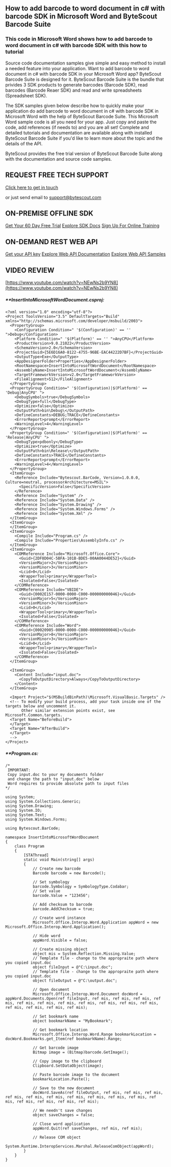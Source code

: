 ## How to add barcode to word document in c# with barcode SDK in Microsoft Word and ByteScout Barcode Suite

### This code in Microsoft Word shows how to add barcode to word document in c# with barcode SDK with this how to tutorial

Source code documentation samples give simple and easy method to install a needed feature into your application. Want to add barcode to word document in c# with barcode SDK in your Microsoft Word app? ByteScout Barcode Suite is designed for it. ByteScout Barcode Suite is the bundle that privides 3  SDK products to generate barcodes (Barcode SDK), read barcodes (Barcode Reaer SDK) and read and write spreadsheets (Spreadsheet SDK).

The SDK samples given below describe how to quickly make your application do add barcode to word document in c# with barcode SDK in Microsoft Word with the help of ByteScout Barcode Suite. This Microsoft Word sample code is all you need for your app. Just copy and paste the code, add references (if needs to) and you are all set! Complete and detailed tutorials and documentation are available along with installed ByteScout Barcode Suite if you'd like to learn more about the topic and the details of the API.

ByteScout provides the free trial version of ByteScout Barcode Suite along with the documentation and source code samples.

## REQUEST FREE TECH SUPPORT

[Click here to get in touch](https://bytescout.zendesk.com/hc/en-us/requests/new?subject=ByteScout%20Barcode%20Suite%20Question)

or just send email to [support@bytescout.com](mailto:support@bytescout.com?subject=ByteScout%20Barcode%20Suite%20Question) 

## ON-PREMISE OFFLINE SDK 

[Get Your 60 Day Free Trial](https://bytescout.com/download/web-installer?utm_source=github-readme)
[Explore SDK Docs](https://bytescout.com/documentation/index.html?utm_source=github-readme)
[Sign Up For Online Training](https://academy.bytescout.com/)


## ON-DEMAND REST WEB API

[Get your API key](https://pdf.co/documentation/api?utm_source=github-readme)
[Explore Web API Documentation](https://pdf.co/documentation/api?utm_source=github-readme)
[Explore Web API Samples](https://github.com/bytescout/ByteScout-SDK-SourceCode/tree/master/PDF.co%20Web%20API)

## VIDEO REVIEW

[https://www.youtube.com/watch?v=NEwNs2b9YN8](https://www.youtube.com/watch?v=NEwNs2b9YN8)




<!-- code block begin -->

##### ****InsertIntoMicrosoftWordDocument.csproj:**
    
```
<?xml version="1.0" encoding="utf-8"?>
<Project ToolsVersion="3.5" DefaultTargets="Build" xmlns="http://schemas.microsoft.com/developer/msbuild/2003">
  <PropertyGroup>
    <Configuration Condition=" '$(Configuration)' == '' ">Debug</Configuration>
    <Platform Condition=" '$(Platform)' == '' ">AnyCPU</Platform>
    <ProductVersion>9.0.21022</ProductVersion>
    <SchemaVersion>2.0</SchemaVersion>
    <ProjectGuid>{5E6D16A0-8122-4755-96BE-EAC44222D7BF}</ProjectGuid>
    <OutputType>Exe</OutputType>
    <AppDesignerFolder>Properties</AppDesignerFolder>
    <RootNamespace>InsertIntoMicrosoftWordDocument</RootNamespace>
    <AssemblyName>InsertIntoMicrosoftWordDocument</AssemblyName>
    <TargetFrameworkVersion>v2.0</TargetFrameworkVersion>
    <FileAlignment>512</FileAlignment>
  </PropertyGroup>
  <PropertyGroup Condition=" '$(Configuration)|$(Platform)' == 'Debug|AnyCPU' ">
    <DebugSymbols>true</DebugSymbols>
    <DebugType>full</DebugType>
    <Optimize>false</Optimize>
    <OutputPath>bin\Debug\</OutputPath>
    <DefineConstants>DEBUG;TRACE</DefineConstants>
    <ErrorReport>prompt</ErrorReport>
    <WarningLevel>4</WarningLevel>
  </PropertyGroup>
  <PropertyGroup Condition=" '$(Configuration)|$(Platform)' == 'Release|AnyCPU' ">
    <DebugType>pdbonly</DebugType>
    <Optimize>true</Optimize>
    <OutputPath>bin\Release\</OutputPath>
    <DefineConstants>TRACE</DefineConstants>
    <ErrorReport>prompt</ErrorReport>
    <WarningLevel>4</WarningLevel>
  </PropertyGroup>
  <ItemGroup>
    <Reference Include="Bytescout.BarCode, Version=1.0.0.0, Culture=neutral, processorArchitecture=MSIL">
      <SpecificVersion>False</SpecificVersion>
    </Reference>
    <Reference Include="System" />
    <Reference Include="System.Data" />
    <Reference Include="System.Drawing" />
    <Reference Include="System.Windows.Forms" />
    <Reference Include="System.Xml" />
  </ItemGroup>
  <ItemGroup>
  </ItemGroup>
  <ItemGroup>
    <Compile Include="Program.cs" />
    <Compile Include="Properties\AssemblyInfo.cs" />
  </ItemGroup>
  <ItemGroup>
    <COMReference Include="Microsoft.Office.Core">
      <Guid>{2DF8D04C-5BFA-101B-BDE5-00AA0044DE52}</Guid>
      <VersionMajor>2</VersionMajor>
      <VersionMinor>3</VersionMinor>
      <Lcid>0</Lcid>
      <WrapperTool>primary</WrapperTool>
      <Isolated>False</Isolated>
    </COMReference>
    <COMReference Include="VBIDE">
      <Guid>{0002E157-0000-0000-C000-000000000046}</Guid>
      <VersionMajor>5</VersionMajor>
      <VersionMinor>3</VersionMinor>
      <Lcid>0</Lcid>
      <WrapperTool>primary</WrapperTool>
      <Isolated>False</Isolated>
    </COMReference>
    <COMReference Include="Word">
      <Guid>{00020905-0000-0000-C000-000000000046}</Guid>
      <VersionMajor>8</VersionMajor>
      <VersionMinor>3</VersionMinor>
      <Lcid>0</Lcid>
      <WrapperTool>primary</WrapperTool>
      <Isolated>False</Isolated>
    </COMReference>
  </ItemGroup>

  <ItemGroup>
    <Content Include="input.doc">
      <CopyToOutputDirectory>Always</CopyToOutputDirectory>
    </Content>
  </ItemGroup>

  <Import Project="$(MSBuildBinPath)\Microsoft.VisualBasic.Targets" />
  <!-- To modify your build process, add your task inside one of the targets below and uncomment it. 
       Other similar extension points exist, see Microsoft.Common.targets.
  <Target Name="BeforeBuild">
  </Target>
  <Target Name="AfterBuild">
  </Target>
  -->
</Project>
```

<!-- code block end -->    

<!-- code block begin -->

##### ****Program.cs:**
    
```
/*
 IMPORTANT:
 Copy input.doc to your my documents folder
 and change the path to "input.doc" below 
 Word requires to provide absolute path to input files
*/

using System;
using System.Collections.Generic;
using System.Drawing;
using System.IO;
using System.Text;
using System.Windows.Forms;

using Bytescout.BarCode;

namespace InsertIntoMicrosoftWordDocument
{
    class Program
    {
        [STAThread]
        static void Main(string[] args)
        {
            // Create new barcode
            Barcode barcode = new Barcode();

            // Set symbology
            barcode.Symbology = SymbologyType.Codabar;
            // Set value
            barcode.Value = "123456";

            // Add checksum to barcode
            barcode.AddChecksum = true;

            // Create word instance
            Microsoft.Office.Interop.Word.Application appWord = new Microsoft.Office.Interop.Word.Application();

            // Hide word
            appWord.Visible = false;

            // Create missing object
            object mis = System.Reflection.Missing.Value;
            // Template file - change to the appropraite path where you copied input.doc
            object fileInput = @"C:\input.doc";
            // Template file - change to the appropraite path where you copied input.doc
            object fileOutput = @"C:\output.doc";

            // Open document
            Microsoft.Office.Interop.Word.Document docWord = appWord.Documents.Open(ref fileInput, ref mis, ref mis, ref mis, ref mis, ref mis, ref mis, ref mis, ref mis, ref mis, ref mis, ref mis, ref mis, ref mis, ref mis, ref mis);

            // Set bookmark name
            object bookmarkName = "MyBookmark";

            // Get bookmark location
            Microsoft.Office.Interop.Word.Range bookmarkLocation = docWord.Bookmarks.get_Item(ref bookmarkName).Range;

            // Get barcode image
            Bitmap image = (Bitmap)barcode.GetImage();

            // Copy image to the clipboard
            Clipboard.SetDataObject(image);

            // Paste barcode image to the document
            bookmarkLocation.Paste();

            // Save to the new document
            docWord.SaveAs(ref fileOutput, ref mis, ref mis, ref mis, ref mis, ref mis, ref mis, ref mis, ref mis, ref mis, ref mis, ref mis, ref mis, ref mis, ref mis, ref mis); 

            // We needn't save changes
            object saveChanges = false;

            // Close word application
            appWord.Quit(ref saveChanges, ref mis, ref mis);

            // Release COM object
            System.Runtime.InteropServices.Marshal.ReleaseComObject(appWord);
        }
    }
}

```

<!-- code block end -->